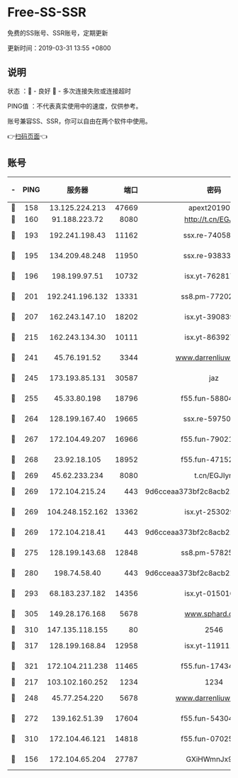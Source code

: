 # Free-SS-SSR

免费的SS账号、SSR账号，定期更新

更新时间：2019-03-31 13:55 +0800

## 说明

状态     ：🙂 - 良好 🙁 - 多次连接失败或连接超时

PING值   ：不代表真实使用中的速度，仅供参考。

账号兼容SS、SSR，你可以自由在两个软件中使用。

👉[扫码页面](https://liesauer.github.io/Free-SS-SSR/)👈

## 账号

|-|PING|服务器|端口|密码|加密方式|区域|
|:----:|:----:|:-----:|-----:|:----:|:----:|:----:|
|🙂|158|13.125.224.213|47669|apext2019001|chacha20|KR|
|🙂|160|91.188.223.72|8080|http://t.cn/EGJIyrl|rc4-md5|RU|
|🙂|193|192.241.198.43|11162|ssx.re-74058844|aes-256-cfb|US|
|🙂|195|134.209.48.248|11950|ssx.re-93833842|aes-256-cfb|US|
|🙂|196|198.199.97.51|10732|isx.yt-76281736|aes-256-cfb|US|
|🙂|201|192.241.196.132|13331|ss8.pm-77202477|aes-256-cfb|US|
|🙂|207|162.243.147.10|18202|isx.yt-39083950|aes-256-cfb|US|
|🙂|215|162.243.134.30|10111|isx.yt-86392751|aes-256-cfb|US|
|🙂|241|45.76.191.52|3344|www.darrenliuwei.com|aes-256-cfb|JP|
|🙂|245|173.193.85.131|30587|jaz|aes-256-cfb|US|
|🙂|255|45.33.80.198|18796|f55.fun-58804733|aes-256-cfb|US|
|🙂|264|128.199.167.40|19665|ssx.re-59750584|aes-256-cfb|SG|
|🙂|267|172.104.49.207|16966|f55.fun-79021247|aes-256-cfb|SG|
|🙂|268|23.92.18.105|18952|f55.fun-47152310|aes-256-cfb|US|
|🙂|269|45.62.233.234|8080|t.cn/EGJIyrl|rc4-md5|CA|
|🙂|269|172.104.215.24|443|9d6cceaa373bf2c8acb22e60b6a58be6|aes-256-cfb|US|
|🙂|269|104.248.152.162|13362|isx.yt-25302906|aes-256-cfb|SG|
|🙂|269|172.104.218.41|443|9d6cceaa373bf2c8acb22e60b6a58be6|aes-256-cfb|US|
|🙂|275|128.199.143.68|12848|ss8.pm-57825302|aes-256-cfb|SG|
|🙂|280|198.74.58.40|443|9d6cceaa373bf2c8acb22e60b6a58be6|aes-256-cfb|US|
|🙂|293|68.183.237.182|14356|isx.yt-01501633|aes-256-cfb|SG|
|🙂|305|149.28.176.168|5678|www.sphard.com|aes-256-cfb|AU|
|🙂|310|147.135.118.155|80|2546|chacha20|US|
|🙂|317|128.199.168.84|12958|isx.yt-11911105|aes-256-cfb|SG|
|🙂|321|172.104.211.238|11465|f55.fun-17434247|aes-256-cfb|US|
|🙂|217|103.102.160.252|1234|1234|rc4-md5|JP|
|🙂|248|45.77.254.220|5678|www.darrenliuwei.com|aes-256-cfb|SG|
|🙂|272|139.162.51.39|17604|f55.fun-54304420|aes-256-cfb|SG|
|🙂|310|172.104.46.121|14818|f55.fun-07025782|aes-256-cfb|SG|
|🙁|156|172.104.65.204|27787|GXiHWmnJx94S|aes-256-cfb|JP|
